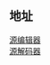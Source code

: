 ## 地址
[源编辑器](https://jak0099.github.io/bj/TVBOX源编辑器/index.html)   
[源解码器](https://jak0099.github.io/bj/TVBOX源解码器/index.html)  
